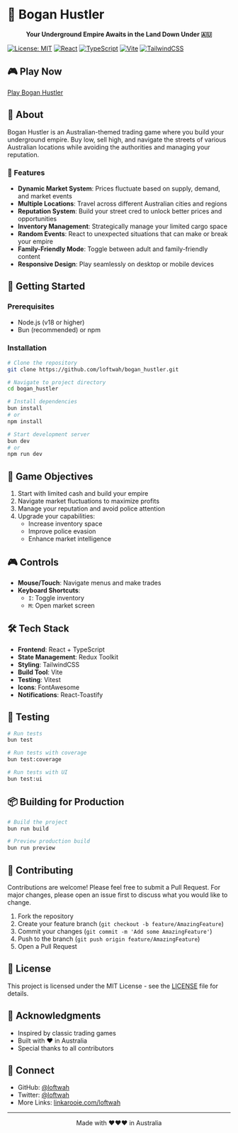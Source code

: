 # 🦘 Bogan Hustler

<div align="center">
  <p align="center">
    <strong>Your Underground Empire Awaits in the Land Down Under 🇦🇺</strong>
  </p>
</div>

[![License: MIT](https://img.shields.io/badge/License-MIT-yellow.svg)](https://opensource.org/licenses/MIT)
[![React](https://img.shields.io/badge/React-19.0.0-blue.svg)](https://reactjs.org/)
[![TypeScript](https://img.shields.io/badge/TypeScript-5.7.2-blue.svg)](https://www.typescriptlang.rg/)
[![Vite](https://img.shields.io/badge/Vite-6.1.0-646CFF.svg)](https://vitejs.dev/)
[![TailwindCSS](https://img.shields.io/badge/TailwindCSS-3.4.1-38B2AC.svg)](https://tailwindcss.com/)

## 🎮 Play Now

[Play Bogan Hustler](https://loftwah.github.io/bogan_hustler)

## 📖 About

Bogan Hustler is an Australian-themed trading game where you build your underground empire. Buy low, sell high, and navigate the streets of various Australian locations while avoiding the authorities and managing your reputation.

### 🌟 Features

- **Dynamic Market System**: Prices fluctuate based on supply, demand, and market events
- **Multiple Locations**: Travel across different Australian cities and regions
- **Reputation System**: Build your street cred to unlock better prices and opportunities
- **Inventory Management**: Strategically manage your limited cargo space
- **Random Events**: React to unexpected situations that can make or break your empire
- **Family-Friendly Mode**: Toggle between adult and family-friendly content
- **Responsive Design**: Play seamlessly on desktop or mobile devices

## 🚀 Getting Started

### Prerequisites

- Node.js (v18 or higher)
- Bun (recommended) or npm

### Installation

```bash
# Clone the repository
git clone https://github.com/loftwah/bogan_hustler.git

# Navigate to project directory
cd bogan_hustler

# Install dependencies
bun install
# or
npm install

# Start development server
bun dev
# or
npm run dev
```

## 🎯 Game Objectives

1. Start with limited cash and build your empire
2. Navigate market fluctuations to maximize profits
3. Manage your reputation and avoid police attention
4. Upgrade your capabilities:
   - Increase inventory space
   - Improve police evasion
   - Enhance market intelligence

## 🎮 Controls

- **Mouse/Touch**: Navigate menus and make trades
- **Keyboard Shortcuts**:
  - `I`: Toggle inventory
  - `M`: Open market screen

## 🛠️ Tech Stack

- **Frontend**: React + TypeScript
- **State Management**: Redux Toolkit
- **Styling**: TailwindCSS
- **Build Tool**: Vite
- **Testing**: Vitest
- **Icons**: FontAwesome
- **Notifications**: React-Toastify

## 🧪 Testing

```bash
# Run tests
bun test

# Run tests with coverage
bun test:coverage

# Run tests with UI
bun test:ui
```

## 📦 Building for Production

```bash
# Build the project
bun run build

# Preview production build
bun run preview
```

## 🤝 Contributing

Contributions are welcome! Please feel free to submit a Pull Request. For major changes, please open an issue first to discuss what you would like to change.

1. Fork the repository
2. Create your feature branch (`git checkout -b feature/AmazingFeature`)
3. Commit your changes (`git commit -m 'Add some AmazingFeature'`)
4. Push to the branch (`git push origin feature/AmazingFeature`)
5. Open a Pull Request

## 📜 License

This project is licensed under the MIT License - see the [LICENSE](LICENSE) file for details.

## 🙏 Acknowledgments

- Inspired by classic trading games
- Built with ❤️ in Australia
- Special thanks to all contributors

## 📱 Connect

- GitHub: [@loftwah](https://github.com/loftwah)
- Twitter: [@loftwah](https://x.com/loftwah)
- More Links: [linkarooie.com/loftwah](https://linkarooie.com/loftwah)

---

<p align="center">Made with ❤️❤️❤️ in Australia</p>
